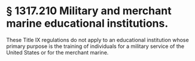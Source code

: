 # § 1317.210   Military and merchant marine educational institutions.

These Title IX regulations do not apply to an educational institution whose primary purpose is the training of individuals for a military service of the United States or for the merchant marine. 




